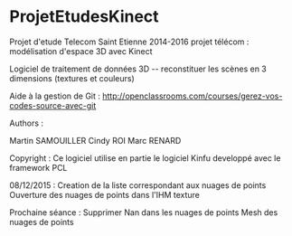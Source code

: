 # ProjetEtudesKinect
Projet d'etude Telecom Saint Etienne 2014-2016
projet télécom : modélisation d'espace 3D avec Kinect

Logiciel de traitement de données 3D  -- reconstituer les scènes en 3 dimensions (textures et couleurs)


Aide à la gestion de Git : http://openclassrooms.com/courses/gerez-vos-codes-source-avec-git


Authors : 

Martin SAMOUILLER
Cindy ROI
Marc RENARD


Copyright : Ce logiciel utilise en partie le logiciel Kinfu developpé avec le framework PCL 



08/12/2015 :
Creation de la liste correspondant aux nuages de points
Ouverture des nuages de points dans l'IHM texture

Prochaine séance :
Supprimer Nan dans les nuages de points
Mesh des nuages de points
